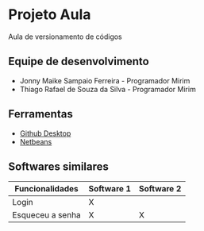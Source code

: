 # Projeto Aula

Aula de versionamento de códigos

## Equipe de desenvolvimento

* Jonny Maike Sampaio Ferreira - Programador Mirim
* Thiago Rafael de Souza da Silva - Programador Mirim

## Ferramentas

* [Github Desktop](https://desktop.github.com/)
* [Netbeans](https://netbeans.org/)

## Softwares similares

Funcionalidades | Software 1 | Software 2 |
----------------|------------|------------|
Login           |      X     |            |
Esqueceu a senha|      X     |      X     |
